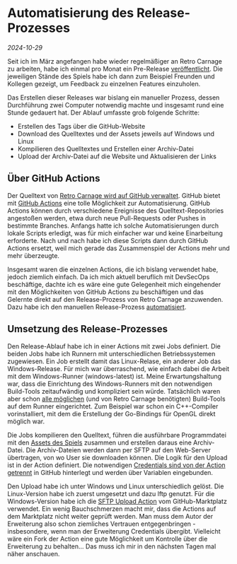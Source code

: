 # Automatisierung des Release-Prozesses

*2024-10-29*

Seit ich im März angefangen habe wieder regelmäßiger an Retro Carnage zu arbeiten, habe ich einmal pro Monat ein Pre-Release [veröffentlicht](https://github.com/Retro-Carnage-Team/retro-carnage/tags). Die jeweiligen Stände des Spiels habe ich dann zum Beispiel Freunden und Kollegen gezeigt, um Feedback zu einzelnen Features einzuholen.

Das Erstellen dieser Releases war bislang ein manueller Prozess, dessen Durchführung zwei Computer notwendig machte und insgesamt rund eine Stunde gedauert hat. Der Ablauf umfasste grob folgende Schritte:

-  Erstellen des Tags über die GitHub-Website
-  Download des Quelltextes und der Assets jeweils auf Windows und Linux
-  Kompilieren des Quelltextes und Erstellen einer Archiv-Datei
-  Upload der Archiv-Datei auf die Website und Aktualisieren der Links

## Über GitHub Actions

Der Quelltext von [Retro Carnage wird auf GitHub verwaltet](https://github.com/Retro-Carnage-Team/retro-carnage). GitHub bietet mit [GitHub Actions](https://github.com/features/actions) eine tolle Möglichkeit zur Automatisierung. GitHub Actions können durch verschiedene Ereignisse des Quelltext-Repositories angestoßen werden, etwa durch neue Pull-Requests oder Pushes in bestimmte Branches. Anfangs hatte ich solche Automatisierungen durch lokale Scripts erledigt, was für mich einfacher war und keine Einarbeitung erforderte. Nach und nach habe ich diese Scripts dann durch GitHub Actions ersetzt, weil mich gerade das Zusammenspiel der Actions mehr und mehr überzeugte.

Insgesamt waren die einzelnen Actions, die ich bislang verwendet habe, jedoch ziemlich einfach. Da ich mich aktuell beruflich mit DevSecOps beschäftige, dachte ich es wäre eine gute Gelegenheit mich eingehender mit den Möglichkeiten von GitHub Actions zu beschäftigen und das Gelernte direkt auf den Release-Prozess von Retro Carnage anzuwenden. Dazu habe ich den manuellen Release-Prozess [automatisiert](https://github.com/Retro-Carnage-Team/retro-carnage/blob/main/.github/workflows/release.yml). 

## Umsetzung des Release-Prozesses

Den Release-Ablauf habe ich in einer Actions mit zwei Jobs definiert. Die beiden Jobs habe ich Runnern mit unterschiedlichen Betriebssystemen zugewiesen. Ein Job erstellt damit das Linux-Relase, ein anderer Job das Windows-Release. Für mich war überraschend, wie einfach dabei die Arbeit mit dem Windows-Runner (windows-latest) ist. Meine Erwartungshaltung war, dass die Einrichtung des Windows-Runners mit den notwendigen Build-Tools zeitaufwändig und kompliziert sein würde. Tatsächlich waren aber schon [alle möglichen](https://github.com/actions/runner-images/blob/main/images/windows/Windows2022-Readme.md) (und von Retro Carnage benötigten) Build-Tools auf dem Runner eingerichtet. Zum Beispiel war schon ein C++-Compiler vorinstalliert, mit dem die Erstellung der Go-Bindings für OpenGL direkt möglich war.

Die Jobs kompilieren den Quelltext, führen die ausführbare Programmdatei mit den [Assets des Spiels](https://github.com/Retro-Carnage-Team/retro-carnage-assets) zusammen und erstellen daraus eine Archiv-Datei. Die Archiv-Dateien werden dann per SFTP auf den Web-Server übertragen, von wo User sie downloaden können. Die Logik für den Upload ist in der Action definiert. Die notwendigen [Credentials sind von der Action getrennt](https://docs.github.com/de/actions/security-for-github-actions/security-guides/using-secrets-in-github-actions) in GitHub hinterlegt und werden über Variablen eingebunden.

Den Upload habe ich unter Windows und Linux unterschiedlich gelöst. Die Linux-Version habe ich zuerst umgesetzt und dazu lftp genutzt. Für die Windows-Version habe ich die [SFTP Upload Action](Dylan700/sftp-upload-action@latest) vom GitHub-Marktplatz verwendet. Ein wenig Bauchschmerzen macht mir, dass die Actions auf dem Marktplatz nicht weiter geprüft werden. Man muss dem Autor der Erweiterung also schon ziemliches Vertrauen entgegenbringen - insbesondere, wenn man der Erweiterung Credentials übergibt. Vielleicht wäre ein Fork der Action eine gute Möglichkeit um Kontrolle über die Erweiterung zu behalten... Das muss ich mir in den nächsten Tagen mal näher anschauen.
